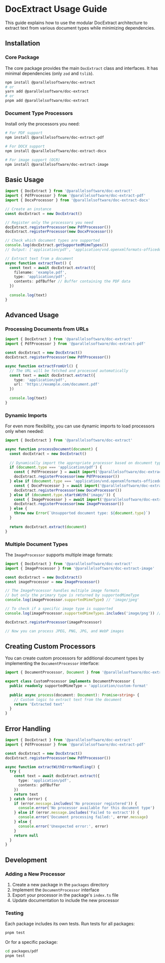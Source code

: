 # DocExtract Usage Guide

This guide explains how to use the modular DocExtract architecture to extract text from various document types while minimizing dependencies.

## Installation

### Core Package

The core package provides the main `DocExtract` class and interfaces. It has minimal dependencies (only `zod` and `tslib`).

```bash
npm install @parallelsoftware/doc-extract
# or
yarn add @parallelsoftware/doc-extract
# or
pnpm add @parallelsoftware/doc-extract
```

### Document Type Processors

Install only the processors you need:

```bash
# For PDF support
npm install @parallelsoftware/doc-extract-pdf

# For DOCX support
npm install @parallelsoftware/doc-extract-docx

# For image support (OCR)
npm install @parallelsoftware/doc-extract-image
```

## Basic Usage

```typescript
import { DocExtract } from '@parallelsoftware/doc-extract'
import { PdfProcessor } from '@parallelsoftware/doc-extract-pdf'
import { DocxProcessor } from '@parallelsoftware/doc-extract-docx'

// Create an instance
const docExtract = new DocExtract()

// Register only the processors you need
docExtract.registerProcessor(new PdfProcessor())
docExtract.registerProcessor(new DocxProcessor())

// Check which document types are supported
console.log(docExtract.getSupportedMimeTypes())
// Output: ['application/pdf', 'application/vnd.openxmlformats-officedocument.wordprocessingml.document']

// Extract text from a document
async function extractText() {
  const text = await docExtract.extract({
    filename: 'example.pdf',
    type: 'application/pdf',
    contents: pdfBuffer // Buffer containing the PDF data
  })
  
  console.log(text)
}
```

## Advanced Usage

### Processing Documents from URLs

```typescript
import { DocExtract } from '@parallelsoftware/doc-extract'
import { PdfProcessor } from '@parallelsoftware/doc-extract-pdf'

const docExtract = new DocExtract()
docExtract.registerProcessor(new PdfProcessor())

async function extractFromUrl() {
  // The URL will be fetched and processed automatically
  const text = await docExtract.extract({
    type: 'application/pdf',
    url: 'https://example.com/document.pdf'
  })
  
  console.log(text)
}
```

### Dynamic Imports

For even more flexibility, you can use dynamic imports to load processors only when needed:

```typescript
import { DocExtract } from '@parallelsoftware/doc-extract'

async function processDocument(document) {
  const docExtract = new DocExtract()
  
  // Dynamically import the appropriate processor based on document type
  if (document.type === 'application/pdf') {
    const { PdfProcessor } = await import('@parallelsoftware/doc-extract-pdf')
    docExtract.registerProcessor(new PdfProcessor())
  } else if (document.type === 'application/vnd.openxmlformats-officedocument.wordprocessingml.document') {
    const { DocxProcessor } = await import('@parallelsoftware/doc-extract-docx')
    docExtract.registerProcessor(new DocxProcessor())
  } else if (document.type.startsWith('image/')) {
    const { ImageProcessor } = await import('@parallelsoftware/doc-extract-image')
    docExtract.registerProcessor(new ImageProcessor())
  } else {
    throw new Error(`Unsupported document type: ${document.type}`)
  }
  
  return docExtract.extract(document)
}
```

### Multiple Document Types

The `ImageProcessor` supports multiple image formats:

```typescript
import { DocExtract } from '@parallelsoftware/doc-extract'
import { ImageProcessor } from '@parallelsoftware/doc-extract-image'

const docExtract = new DocExtract()
const imageProcessor = new ImageProcessor()

// The ImageProcessor handles multiple image formats
// but only the primary type is returned by supportedMimeType
console.log(imageProcessor.supportedMimeType) // 'image/jpeg'

// To check if a specific image type is supported
console.log(imageProcessor.supportedMimeTypes.includes('image/png')) // true

docExtract.registerProcessor(imageProcessor)

// Now you can process JPEG, PNG, JPG, and WebP images
```

## Creating Custom Processors

You can create custom processors for additional document types by implementing the `DocumentProcessor` interface:

```typescript
import { DocumentProcessor, Document } from '@parallelsoftware/doc-extract'

export class CustomProcessor implements DocumentProcessor {
  public readonly supportedMimeType = 'application/custom-format'
  
  public async process(document: Document): Promise<string> {
    // Custom logic to extract text from the document
    return 'Extracted text'
  }
}
```

## Error Handling

```typescript
import { DocExtract } from '@parallelsoftware/doc-extract'
import { PdfProcessor } from '@parallelsoftware/doc-extract-pdf'

const docExtract = new DocExtract()
docExtract.registerProcessor(new PdfProcessor())

async function extractWithErrorHandling() {
  try {
    const text = await docExtract.extract({
      type: 'application/pdf',
      contents: pdfBuffer
    })
    return text
  } catch (error) {
    if (error.message.includes('No processor registered')) {
      console.error('No processor available for this document type')
    } else if (error.message.includes('Failed to extract')) {
      console.error('Document processing failed:', error.message)
    } else {
      console.error('Unexpected error:', error)
    }
    return null
  }
}
```

## Development

### Adding a New Processor

1. Create a new package in the `packages` directory
2. Implement the `DocumentProcessor` interface
3. Export your processor in the package's `index.ts` file
4. Update documentation to include the new processor

### Testing

Each package includes its own tests. Run tests for all packages:

```bash
pnpm test
```

Or for a specific package:

```bash
cd packages/pdf
pnpm test
```
